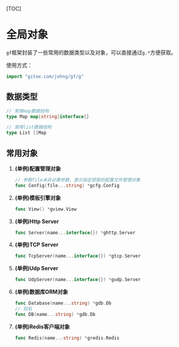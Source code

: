 
[TOC]


# 全局对象

`gf`框架封装了一些常用的数据类型以及对象，可以直接通过```g.*```方便获取。

使用方式：
```go
import "gitee.com/johng/gf/g"
```

## 数据类型
```go
// 常用map数据结构
type Map map[string]interface{}

// 常用list数据结构
type List []Map
```

## 常用对象

1. **(单例)配置管理对象**
	```go
    // 参数file未非必需参数，表示指定获取的配置文件管理对象
    func Config(file...string) *gcfg.Config
    ```
3. **(单例)模板引擎对象**
	```go
    func View() *gview.View
    ```
5. **(单例)Http Server**
	```go
    func Server(name...interface{}) *ghttp.Server
    ```
7. **(单例)TCP Server**
	```go
    func TcpServer(name...interface{}) *gtcp.Server
    ```
9. **(单例)Udp Server**
	```go
    func UdpServer(name...interface{}) *gudp.Server
    ```
11. **(单例)数据库ORM对象**
	```go
    func Database(name...string) *gdb.Db
    // 别名
    func DB(name...string) *gdb.Db
    ```
13. **(单例)Redis客户端对象**
	```go
    func Redis(name...string) *gredis.Redis
    ```

